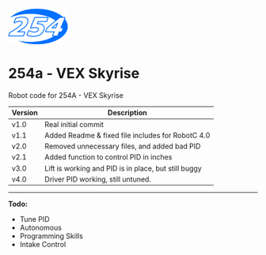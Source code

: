 ![254 Swoosh](/254-Swoosh.png)

254a - VEX Skyrise
==========
Robot code for 254A - VEX Skyrise

Version | Description
--------|------------
v1.0 | Real initial commit
v1.1 | Added Readme & fixed file includes for RobotC 4.0
v2.0 | Removed unnecessary files, and added bad PID
v2.1 | Added function to control PID in inches
v3.0 | Lift is working and PID is in place, but still buggy
v4.0 | Driver PID working, still untuned.

******

**Todo:**
* Tune PID
* Autonomous
* Programming Skills
* Intake Control
